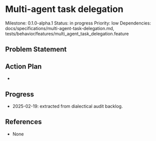 # Multi-agent task delegation
Milestone: 0.1.0-alpha.1
Status: in progress
Priority: low
Dependencies: docs/specifications/multi-agent-task-delegation.md, tests/behavior/features/multi_agent_task_delegation.feature

## Problem Statement
<description>


## Action Plan
- <tasks>

## Progress
- 2025-02-19: extracted from dialectical audit backlog.

## References
- None
